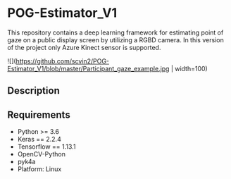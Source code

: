 # POG-Estimator_V1
This repository contains a deep learning framework for estimating point of gaze on a public display screen by utilizing a RGBD camera.
In this version of the project only Azure Kinect sensor is supported.

![](https://github.com/scvin2/POG-Estimator_V1/blob/master/Participant_gaze_example.jpg  | width=100)

## Description


## Requirements
+ Python >= 3.6
+ Keras == 2.2.4
+ Tensorflow == 1.13.1
+ OpenCV-Python
+ pyk4a
+ Platform: Linux
